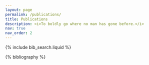 ```yaml
---
layout: page
permalink: /publications/
title: Publications
description: <i>To boldly go where no man has gone before.</i>
nav: true
nav_order: 2
---
```


<!-- _pages/publications.md -->

<!-- Bibsearch Feature -->

{% include bib_search.liquid %}

<div class="publications">

{% bibliography %}

</div>
